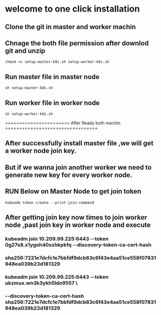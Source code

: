 
# welcome to one click installation

## Clone the git in master and worker machin 

## Chnage the both file permission after downlod git and unzip
    chmod +x setup-master-k8s.sh setup-worker-k8s.sh 
    
## Run master file in master node 
    sh setup-master-k8s.sh
    
    
## Run worker file in worker node
    sh setup-worker-k8s.sh
    
    
    
    
    
  ======================= After Ready both machin =================================
  
  
    
 ## After successfully install master file ,we will get a worker node join key.
 
 ## But if we wanna join another worker we need to generate new key for every worker node.
 
 ## RUN Below on Master Node to get join token 
    kubeadm token create --print-join-command
    
 ## After getting join key now times to join worker node ,past join key in worker node and execute
 
 ###   kubeadm join 10.209.99.225:6443 --token 0g27s8.x1ygoh40szhkpkfq --discovery-token-ca-cert-hash 
 ###   sha256:7221e7dcfc1e7bbfdf9dcb83c6f43e4aa51ce558f07831948ea039b23d181329



###  kubeadm join 10.209.99.225:6443 --token ukzmux.wn3k3ykh5ldo9557 \
     
 ###   --discovery-token-ca-cert-hash sha256:7221e7dcfc1e7bbfdf9dcb83c6f43e4aa51ce558f07831948ea039b23d181329

 
 
 
    
